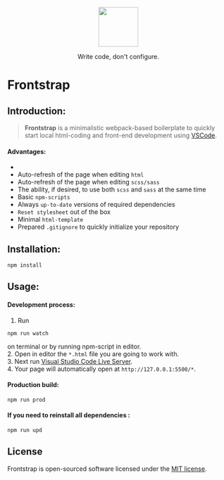 <p align="center">
    <img src="https://nickbur.top/github/frontstrap-logo.svg" width="90px" height="auto">
</p>

<p align="center">
    Write code, don't configure.
</p>

# Frontstrap

## Introduction:

> **Frontstrap** is a minimalistic webpack-based boilerplate to quickly start local html-coding and front-end development using [VSCode](https://code.visualstudio.com/).

#### Advantages:  

- 
- Auto-refresh of the page when editing ```html```
- Auto-refresh of the page when editing ```scss/sass```
- The ability, if desired, to use both ```scss``` and ```sass``` at the same time
- Basic ```npm-scripts```
- Always ```up-to-date``` versions of required dependencies
- ```Reset stylesheet``` out of the box
- Minimal ```html-template```
- Prepared ```.gitignore``` to quickly initialize your repository

## Installation:  
```
npm install
```
  
## Usage:  

#### Development process:  
1. Run
```
npm run watch
```  
on terminal or by running npm-script in editor.  
2. Open in editor the ```*.html``` file you are going to work with.  
3. Next run [Visual Studio Code Live Server](https://github.com/ritwickdey/vscode-live-server).  
4. Your page will automatically open at ```http://127.0.0.1:5500/*```.  
  
#### Production build:
```
npm run prod
```
  
#### If you need to reinstall all dependencies :  
```
npm run upd
```

## License

Frontstrap is open-sourced software licensed under the [MIT license](LICENSE).
